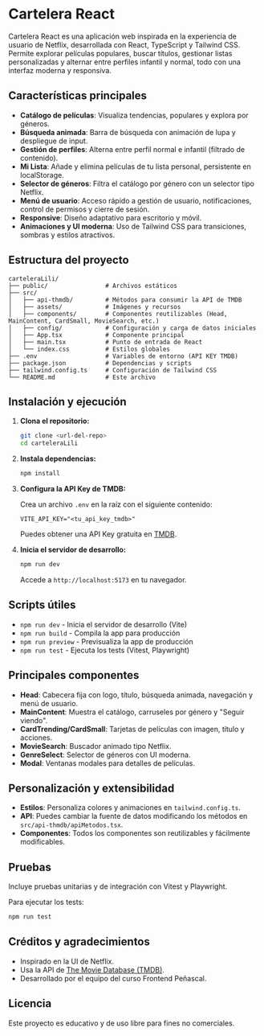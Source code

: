 # Cartelera React

Cartelera React es una aplicación web inspirada en la experiencia de usuario de Netflix, desarrollada con React, TypeScript y Tailwind CSS. Permite explorar películas populares, buscar títulos, gestionar listas personalizadas y alternar entre perfiles infantil y normal, todo con una interfaz moderna y responsiva.

## Características principales

- **Catálogo de películas**: Visualiza tendencias, populares y explora por géneros.
- **Búsqueda animada**: Barra de búsqueda con animación de lupa y despliegue de input.
- **Gestión de perfiles**: Alterna entre perfil normal e infantil (filtrado de contenido).
- **Mi Lista**: Añade y elimina películas de tu lista personal, persistente en localStorage.
- **Selector de géneros**: Filtra el catálogo por género con un selector tipo Netflix.
- **Menú de usuario**: Acceso rápido a gestión de usuario, notificaciones, control de permisos y cierre de sesión.
- **Responsive**: Diseño adaptativo para escritorio y móvil.
- **Animaciones y UI moderna**: Uso de Tailwind CSS para transiciones, sombras y estilos atractivos.

## Estructura del proyecto

```text
carteleraLili/
├── public/                # Archivos estáticos
├── src/
│   ├── api-thmdb/         # Métodos para consumir la API de TMDB
│   ├── assets/            # Imágenes y recursos
│   ├── components/        # Componentes reutilizables (Head, MainContent, CardSmall, MovieSearch, etc.)
│   ├── config/            # Configuración y carga de datos iniciales
│   ├── App.tsx            # Componente principal
│   ├── main.tsx           # Punto de entrada de React
│   └── index.css          # Estilos globales
├── .env                   # Variables de entorno (API KEY TMDB)
├── package.json           # Dependencias y scripts
├── tailwind.config.ts     # Configuración de Tailwind CSS
└── README.md              # Este archivo
```

## Instalación y ejecución

1. **Clona el repositorio:**

   ```bash
   git clone <url-del-repo>
   cd carteleraLili
   ```

2. **Instala dependencias:**

   ```bash
   npm install
   ```

3. **Configura la API Key de TMDB:**

   Crea un archivo `.env` en la raíz con el siguiente contenido:

   ```env
   VITE_API_KEY="<tu_api_key_tmdb>"
   ```

   Puedes obtener una API Key gratuita en [TMDB](https://www.themoviedb.org/settings/api).

4. **Inicia el servidor de desarrollo:**

   ```bash
   npm run dev
   ```

   Accede a `http://localhost:5173` en tu navegador.

## Scripts útiles

- `npm run dev` - Inicia el servidor de desarrollo (Vite)
- `npm run build` - Compila la app para producción
- `npm run preview` - Previsualiza la app de producción
- `npm run test` - Ejecuta los tests (Vitest, Playwright)

## Principales componentes

- **Head**: Cabecera fija con logo, título, búsqueda animada, navegación y menú de usuario.
- **MainContent**: Muestra el catálogo, carruseles por género y "Seguir viendo".
- **CardTrending/CardSmall**: Tarjetas de películas con imagen, título y acciones.
- **MovieSearch**: Buscador animado tipo Netflix.
- **GenreSelect**: Selector de géneros con UI moderna.
- **Modal**: Ventanas modales para detalles de películas.

## Personalización y extensibilidad

- **Estilos**: Personaliza colores y animaciones en `tailwind.config.ts`.
- **API**: Puedes cambiar la fuente de datos modificando los métodos en `src/api-thmdb/apiMetodos.tsx`.
- **Componentes**: Todos los componentes son reutilizables y fácilmente modificables.

## Pruebas

Incluye pruebas unitarias y de integración con Vitest y Playwright.

Para ejecutar los tests:

```bash
npm run test
```

## Créditos y agradecimientos

- Inspirado en la UI de Netflix.
- Usa la API de [The Movie Database (TMDB)](https://www.themoviedb.org/).
- Desarrollado por el equipo del curso Frontend Peñascal.

## Licencia

Este proyecto es educativo y de uso libre para fines no comerciales.
